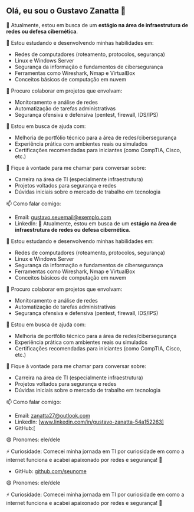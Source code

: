 ## Olá, eu sou o Gustavo Zanatta 👋

🔭 Atualmente, estou em busca de um **estágio na área de infraestrutura de redes ou defesa cibernética**.

🌱 Estou estudando e desenvolvendo minhas habilidades em:
- Redes de computadores (roteamento, protocolos, segurança)
- Linux e Windows Server
- Segurança da informação e fundamentos de cibersegurança
- Ferramentas como Wireshark, Nmap e VirtualBox
- Conceitos básicos de computação em nuvem

👯 Procuro colaborar em projetos que envolvam:
- Monitoramento e análise de redes
- Automatização de tarefas administrativas
- Segurança ofensiva e defensiva (pentest, firewall, IDS/IPS)

🤔 Estou em busca de ajuda com:
- Melhoria de portfólio técnico para a área de redes/cibersegurança
- Experiência prática com ambientes reais ou simulados
- Certificações recomendadas para iniciantes (como CompTIA, Cisco, etc.)

💬 Fique à vontade para me chamar para conversar sobre:
- Carreira na área de TI (especialmente infraestrutura)
- Projetos voltados para segurança e redes
- Dúvidas iniciais sobre o mercado de trabalho em tecnologia

📫 Como falar comigo:
- Email: gustavo.seuemail@exemplo.com
- LinkedIn: 🔭 Atualmente, estou em busca de um **estágio na área de infraestrutura de redes ou defesa cibernética**.

🌱 Estou estudando e desenvolvendo minhas habilidades em:
- Redes de computadores (roteamento, protocolos, segurança)
- Linux e Windows Server
- Segurança da informação e fundamentos de cibersegurança
- Ferramentas como Wireshark, Nmap e VirtualBox
- Conceitos básicos de computação em nuvem

👯 Procuro colaborar em projetos que envolvam:
- Monitoramento e análise de redes
- Automatização de tarefas administrativas
- Segurança ofensiva e defensiva (pentest, firewall, IDS/IPS)

🤔 Estou em busca de ajuda com:
- Melhoria de portfólio técnico para a área de redes/cibersegurança
- Experiência prática com ambientes reais ou simulados
- Certificações recomendadas para iniciantes (como CompTIA, Cisco, etc.)

💬 Fique à vontade para me chamar para conversar sobre:
- Carreira na área de TI (especialmente infraestrutura)
- Projetos voltados para segurança e redes
- Dúvidas iniciais sobre o mercado de trabalho em tecnologia

📫 Como falar comigo:
- Email: zanatta27@outlook.com
- LinkedIn: [www.linkedin.com/in/gustavo-zanatta-54a152263]
- GitHub:[ 

😄 Pronomes: ele/dele

⚡ Curiosidade: Comecei minha jornada em TI por curiosidade em como a internet funciona e acabei apaixonado por redes e segurança! 🚀

- GitHub: [github.com/seunome](https://github.com/seunome)

😄 Pronomes: ele/dele

⚡ Curiosidade: Comecei minha jornada em TI por curiosidade em como a internet funciona e acabei apaixonado por redes e segurança! 🚀

